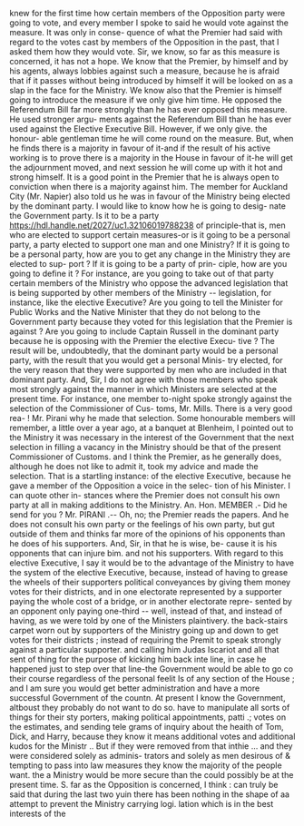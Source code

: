 knew for the first time how certain members of the Opposition party were going to vote, and every member I spoke to said he would vote against the measure. It was only in conse- quence of what the Premier had said with regard to the votes cast by members of the Opposition in the past, that I asked them how they would vote. Sir, we know, so far as this measure is concerned, it has not a hope. We know that the Premier, by himself and by his agents, always lobbies against such a measure, because he is afraid that if it passes without being introduced by himself it will be looked on as a slap in the face for the Ministry. We know also that the Premier is himself going to introduce the measure if we only give him time. He opposed the Referendum Bill far more strongly than he has ever opposed this measure. He used stronger argu- ments against the Referendum Bill than he has ever used against the Elective Executive Bill. However, if we only give. the honour- able gentleman time he will come round on the measure. But, when he finds there is a majority in favour of it-and if the result of his active working is to prove there is a majority in the House in favour of it-he will get the adjournment moved, and next session he will come up with it hot and strong himself. It is a good point in the Premier that he is always open to conviction when there is a majority against him. The member for Auckland City (Mr. Napier) also told us he was in favour of the Ministry being elected by the dominant party. I would like to know how he is going to desig- nate the Government party. Is it to be a party https://hdl.handle.net/2027/uc1.32106019788238 of principle-that is, men who are elected to support certain measures-or is it going to be a personal party, a party elected to support one man and one Ministry? If it is going to be a personal party, how are you to get any change in the Ministry they are elected to sup- port ? If it is going to be a party of prin- ciple, how are you going to define it ? For instance, are you going to take out of that party certain members of the Ministry who oppose the advanced legislation that is being supported by other members of the Ministry -- legislation, for instance, like the elective Executive? Are you going to tell the Minister for Public Works and the Native Minister that they do not belong to the Government party because they voted for this legislation that the Premier is against ? Are you going to include Captain Russell in the dominant party because he is opposing with the Premier the elective Execu- tive ? The result will be, undoubtedly, that the dominant party would be a personal party, with the result that you would get a personal Minis- try elected, for the very reason that they were supported by men who are included in that dominant party. And, Sir, I do not agree with those members who speak most strongly against the manner in which Ministers are selected at the present time. For instance, one member to-night spoke strongly against the selection of the Commissioner of Cus- toms, Mr. Mills. There is a very good rea- ! Mr. Pirani why he made that selection. Some honourable members will remember, a little over a year ago, at a banquet at Blenheim, I pointed out to the Ministry it was necessary in the interest of the Government that the next selection in filling a vacancy in the Ministry should be that of the present Commissioner of Customs. and I think the Premier, as he generally does, although he does not like to admit it, took my advice and made the selection. That is a startling instance: of the elective Executive, because he gave a member of the Opposition a voice in the selec- tion of his Minister. I can quote other in- stances where the Premier does not consult his own party at all in making additions to the Ministry. An. Hon. MEMBER .- Did he send for you ? Mr. PIRANI .-- Oh, no; the Premier reads the papers. And he does not consult his own party or the feelings of his own party, but gut outside of them and thinks far more of the opinions of his opponents than he does of his supporters. And, Sir, in that he is wise, be- cause it is his opponents that can injure bim. and not his supporters. With regard to this elective Executive, I say it would be to the advantage of the Ministry to have the system of the elective Executive, because, instead of having to grease the wheels of their supporters political conveyances by giving them money votes for their districts, and in one electorate represented by a supporter paying the whole cost of a bridge, or in another electorate repre- sented by an opponent only paying one-third -- well, instead of that, and instead of having, as we were told by one of the Ministers plaintivery. the back-stairs carpet worn out by supporters of the Ministry going up and down to get votes for their districts ; instead of requiring the Premit to speak strongly against a particular supporter. and calling him Judas Iscariot and all that sent of thing for the purpose of kicking him back inte line, in case he happened just to step over that line-the Government would be able to go co their course regardless of the personal feelit Is of any section of the House ; and I am sure you would get better administration and have a more successful Government of the countn. At present I know the Government, altboust they probably do not want to do so. have to manipulate all sorts of things for their sty porters, making political appointments, patti .; votes on the estimates, and sending tele grams of inquiry about the heaith of Tom, Dick, and Harry, because they know it means additional votes and additional kudos for the Ministr .. But if they were removed from that inthie ... and they were considered solely as adminis- trators and solely as men desirous of & tempting to pass into law measures they know the majority of the people want. the a Ministry would be more secure than the could possibly be at the present time. S. far as the Opposition is concerned, I think : can truly be said that during the last two yuin there has been nothing in the shape of aa attempt to prevent the Ministry carrying logi. lation which is in the best interests of the 